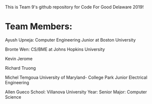 This is Team 9's github repository for Code For Good Delaware 2019!

# Team Members:

Ayush Upneja: Computer Engineering Junior at Boston University

Bronte Wen: CS/BME at Johns Hopkins University

Kevin Jerome

Richard Truong

Michel Temgoua
    University of Maryland- College Park
    Junior
    Electrical Engineering

Allen Gueco
    School: Villanova University
    Year: Senior
    Major: Computer Science
